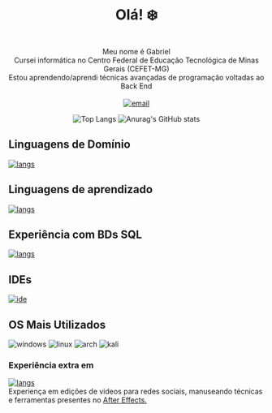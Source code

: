 <h1 align="center">Olá! ❄️</h1>
<p align="center">
        <br>
 Meu nome é Gabriel <br>
 Cursei informática no Centro Federal de Educação Tecnológica de Minas Gerais (CEFET-MG)<br>
 Estou aprendendo/aprendi técnicas avançadas de programação voltadas ao Back End<br><br>
  <a href="mailto:gabrielagostinhodasilva@hotmail.com">
        <img src="https://img.shields.io/badge/Gmail-D14836?style=for-the-badge&logo=gmail&logoColor=white" alt="email">
    </a>
    <br>
</p>

<div align="center">
  
  ![Top Langs](https://github-readme-stats.vercel.app/api/top-langs/?username=icehopeless&layout=compact&theme=dark&hide_border=true&hide=portugol) 
  ![Anurag's GitHub stats](https://github-readme-stats.vercel.app/api?username=icehopeless&show_icons=true&theme=dark&hide_border=true&rank_icon=github&hide=issues&) 
  
</div>

## Linguagens de Domínio
[![langs](https://skillicons.dev/icons?i=java,python,cpp)](https://skillicons.dev)

## Linguagens de aprendizado
[![langs](https://skillicons.dev/icons?i=c,js,php)](https://skillicons.dev)

## Experiência com BDs SQL
[![langs](https://skillicons.dev/icons?i=mysql,supabase)](https://skillicons.dev)


## IDEs
[![ide](https://skillicons.dev/icons?i=vscode,eclipse)](https://skillicons.dev)

## OS Mais Utilizados
![windows](https://skillicons.dev/icons?i=windows)
![linux](https://skillicons.dev/icons?i=linux)
![arch](https://skillicons.dev/icons?i=arch) 
![kali](https://skillicons.dev/icons?i=kali) 




<!--![windows](https://img.shields.io/badge/Windows-0078D6?style=for-the-badge&logo=windows&logoColor=white)--> 



### Experiência extra em 
[![langs](https://skillicons.dev/icons?i=ae)](https://skillicons.dev) 
<br>Experiença em edições de videos para redes sociais, manuseando técnicas e ferramentas presentes no <a href = "https://www.adobe.com/br/products/aftereffects/campaign/pricing.html?sdid=KQPOM&mv=search&ef_id=CjwKCAjwpuajBhBpEiwA_ZtfhZahXkpp8nfbJ5XYRSjlNYVwwZtD6I2vC1--By1U6bjOu7iiMAcK3xoCuBEQAvD_BwE:G:s&s_kwcid=AL!3085!3!301784448894!e!!g!!adobe%20after%20effects!188195862!10039608942&gad=1&gclid=CjwKCAjwpuajBhBpEiwA_ZtfhZahXkpp8nfbJ5XYRSjlNYVwwZtD6I2vC1--By1U6bjOu7iiMAcK3xoCuBEQAvD_BwE">After Effects.</a>









<!--
**icehopeless/icehopeless** is a ✨ _special_ ✨ repository because its `README.md` (this file) appears on your GitHub profile.

Here are some ideas to get you started:

- 🔭 I’m currently working on ...
- 🌱 I’m currently learning ...
- 👯 I’m looking to collaborate on ...
- 🤔 I’m looking for help with ...
- 💬 Ask me about ...
- 📫 How to reach me: ...
- 😄 Pronouns: ...
- ⚡ Fun fact: ...
-->
